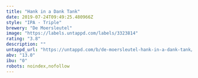 ```yaml
---
title: "Hank in a Dank Tank"
date: 2019-07-24T09:49:25.480966Z
style: "IPA - Triple"
brewery: "De Moersleutel"
image: "https://labels.untappd.com/labels/3323814"
rating: "3.8"
description: ""
untappd_url: "https://untappd.com/b/de-moersleutel-hank-in-a-dank-tank/3323814"
abv: "13.0"
ibu: "0"
robots: noindex,nofollow
---
```

